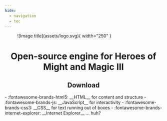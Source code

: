 ```yaml
---
hide:
  - navigation
  - toc
---
```


<figure markdown>
  ![Image title](assets/logo.svg){ width="250" }
</figure>

<h1 style="text-align:center;" markdown>
Open-source engine for Heroes of Might and Magic III
</h1>

<h2 style="text-align:center;" markdown>
Download
</h2>

<div class="grid cards" markdown>
- :fontawesome-brands-html5: __HTML__ for content and structure
- :fontawesome-brands-js: __JavaScript__ for interactivity
- :fontawesome-brands-css3: __CSS__ for text running out of boxes
- :fontawesome-brands-internet-explorer: __Internet Explorer__ ... huh?
</div>